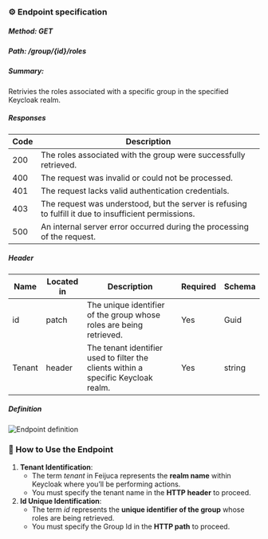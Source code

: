 ### ⚙️ Endpoint specification

##### Method: GET

##### Path: /group/{id}/roles

##### Summary:

Retrivies the roles associated with a specific group in the specified Keycloak realm.

##### Responses

| Code | Description                                                                                           |
| ---- | ----------------------------------------------------------------------------------------------------- |
| 200  | The roles associated with the group were successfully retrieved.                                      |
| 400  | The request was invalid or could not be processed.                                                    |
| 401  | The request lacks valid authentication credentials.                                                   |
| 403  | The request was understood, but the server is refusing to fulfill it due to insufficient permissions. |
| 500  | An internal server error occurred during the processing of the request.                               |

##### Header

| Name   | Located in | Description                                                                        | Required | Schema |
| ------ | ---------- | ---------------------------------------------------------------------------------- | -------- | ------ |
| id     | patch      | The unique identifier of the group whose roles are being retrieved.                | Yes      | Guid   |
| Tenant | header     | The tenant identifier used to filter the clients within a specific Keycloak realm. | Yes      | string |

##### Definition

![Endpoint definition](https://res.cloudinary.com/dd7cforjd/image/upload/fvccfnwzmt21herb7jhz.jpg "Endpoint definition")

### 📝 How to Use the Endpoint

1. **Tenant Identification**:
   - The term _tenant_ in Feijuca represents the **realm name** within Keycloak where you’ll be performing actions.
   - You must specify the tenant name in the **HTTP header** to proceed.
2. **Id Unique Identification**:
   - The term _id_ represents the **unique identifier of the group** whose roles are being retrieved.
   - You must specify the Group Id in the **HTTP path** to proceed.
